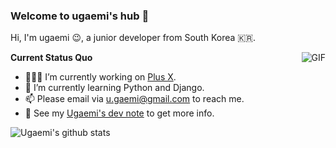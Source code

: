 ### Welcome to ugaemi's hub 👋

Hi, I'm ugaemi 😉, a junior developer from South Korea 🇰🇷.

  <img align="right" alt="GIF" src="https://media.giphy.com/media/iIqmM5tTjmpOB9mpbn/giphy.gif" />

**Current Status Quo**

- 👨🏻‍💻 I’m currently working on [Plus X](https://plus-ex.com).
- 🌱 I’m currently learning Python and Django.
- 📫 Please email via u.gaemi@gmail.com to reach me.
- 👀 See my [Ugaemi's dev note](https://ugaemi.github.io) to get more info.

![Ugaemi's github stats](https://github-readme-stats.vercel.app/api?username=ugaemi&show_icons=true&hide_border=true)
